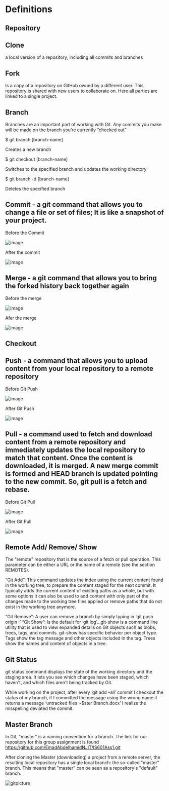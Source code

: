 # Definitions 

## Repository 

## Clone
a local version of a repository, including all commits and branches

## Fork
 
Is a copy of a repository on GitHub owned by a different user. This repository is shared with new users to collaborate on. Here all parties are linked to a single project. 

## Branch
Branches are an important part of working with Git. Any commits you make will be made on the branch you’re currently “checked out”

$ git branch [branch-name]

Creates a new branch

$ git checkout [branch-name]

Switches to the specified branch and updates the working directory

$ git branch -d [branch-name]

Deletes the specified branch

## Commit - a git command that allows you to change a file or set of files; It is like a snapshot of your project.

Before the Commit 

![image](https://user-images.githubusercontent.com/78187300/109912583-5fcc2200-7c7a-11eb-9c6e-f35e27c9f812.png)

After the commit 

![image](https://user-images.githubusercontent.com/78187300/109912614-6eb2d480-7c7a-11eb-98be-0191ca3696d3.png)


## Merge - a git command that allows you to bring the forked history back together again

Before the merge

![image](https://user-images.githubusercontent.com/78187300/109909621-6bb4e580-7c74-11eb-9505-34956de62230.png)

Afer the merge 

![image](https://user-images.githubusercontent.com/78187300/109909680-82f3d300-7c74-11eb-9204-f178e68294df.png)


## Checkout

## Push - a command that allows you to upload content from your local repository to a remote repository

Before Git Push  

![image](https://user-images.githubusercontent.com/78187300/109909180-a5d1b780-7c73-11eb-8af4-0a978b46b03b.png)  

After Git Push 

![image](https://user-images.githubusercontent.com/78187300/109909271-cef24800-7c73-11eb-949c-66b5a7657d15.png)

## Pull - a command used to fetch and download content from a remote repository and immediately updates the local repository to match that content. Once the content is downloaded, it is merged. A new merge commit is formed and HEAD branch is updated pointing to the new commit. So, git pull is a fetch and rebase. 

Before Git Pull 

![image](https://user-images.githubusercontent.com/78187300/109907782-03183980-7c71-11eb-984e-0bb89f62ca05.png)

After Git Pull 

![image](https://user-images.githubusercontent.com/78187300/109907963-6b671b00-7c71-11eb-83df-c01b2a90ef20.png)

## Remote Add/ Remove/ Show

The "remote" repository that is the source of a fetch or pull operation. This parameter can be either a URL or the name of a remote (see the section REMOTES).

“Git Add”: This command updates the index using the current content found in the working tree, to prepare the content staged for the next commit. It typically adds the current content of existing paths as a whole, but with some options it can also be used to add content with only part of the changes made to the working tree files applied or remove paths that do not exist in the working tree anymore.

“Git Remove”: A user can remove a branch by simply typing in ‘git push origin  :<location>’ 
“Git Show”: Is the default for ‘git log’…git-show is a command line utility that is used to view expanded details on Git objects such as blobs, trees, tags, and commits. git-show has specific behavior per object type. Tags show the tag message and other objects included in the tag. Trees show the names and content of objects in a tree.

## Git Status
git status command displays the state of the working directory and the staging area. It lets you see which changes have been staged, which haven't, and which files aren't being tracked by Git.

While working on the project, after every ‘git add –all’ commit I checkout the status of my branch, if I committed the message using the wrong name it returns a message ‘untracked files ~$ster Branch.docx’ I realize the misspelling deviated the commit.


## Master Branch

In Git, "master" is a naming convention for a branch. The link for our repository for this group assignment is found https://github.com/EmadAbdelhamidNJIT/IS601Ass1.git 

After cloning the Master (downloading) a project from a remote server, the resulting local repository has a single local branch: the so-called "master" branch. This means that "master" can be seen as a repository's "default" branch.

![gitpicture](https://user-images.githubusercontent.com/77909953/110259352-34e11700-7f75-11eb-920f-966c0c74e09c.png)
